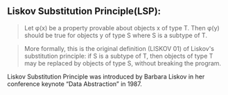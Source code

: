 ## Liskov Substitution Principle(LSP):
>Let φ(x) be a property provable about objects x of type T. Then φ(y) should be true for objects y of type S where S is a subtype of T.

>More formally, this is the original definition (LISKOV 01) of Liskov's substitution principle: if S is a subtype of T, then objects of type T may be replaced by objects of type S, without breaking the program.

Liskov Substitution Principle was introduced by Barbara Liskov in her conference keynote “Data Abstraction” in 1987.
